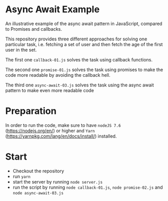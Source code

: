 # Async Await Example
An illustrative example of the async await pattern in JavaScript, compared to Promises and callbacks.

This repository provides three different approaches for solving one particular task, i.e. fetching a set of user and then fetch the age of the first user in the set.

The first one `callback-01.js` solves the task using callback functions.

The second one `promise-01.js` solves the task using promises to make the code more readable by avoiding the callback hell.

The third one `async-await-03.js` solves the task using the async await pattern to make even more readable code

# Preparation

In order to run the code, make sure to have `nodeJS 7.6` (https://nodejs.org/en/) or higher and `Yarn` (https://yarnpkg.com/lang/en/docs/install/) installed.

# Start

* Checkout the repository
* run `yarn`
* start the server by running `node server.js`
* run the script by running `node callback-01.js`, `node promise-02.js` and `node async-await-03.js`